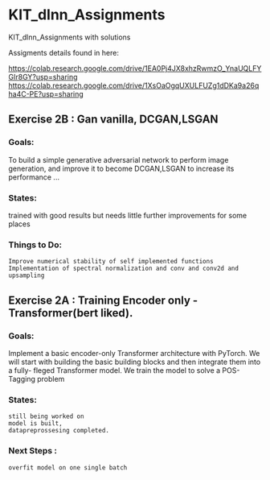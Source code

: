 # KIT_dlnn_Assignments

 KIT_dlnn_Assignments with solutions
 
 Assigments details found in here:
 
 https://colab.research.google.com/drive/1EA0Pj4JX8xhzRwmzO_YnaUQLFYGIr8GY?usp=sharing
 https://colab.research.google.com/drive/1XsOaOgqUXULFUZg1dDKa9a26qha4C-PE?usp=sharing
## Exercise 2B : Gan vanilla, DCGAN,LSGAN
### Goals:
   To build a simple generative adversarial network to perform image generation, and improve it to become DCGAN,LSGAN to increase its performance ...
### States: 
   trained with good results
   but needs little further improvements for some places
 
### Things to Do: 
    Improve numerical stability of self implemented functions
    Implementation of spectral normalization and conv and conv2d and upsampling

## Exercise 2A : Training Encoder only -Transformer(bert liked).
 
### Goals: 
   Implement a basic encoder-only Transformer architecture with PyTorch. We will start with building the basic building blocks and then integrate them into a fully-    fleged Transformer model. We train the model to solve a POS-Tagging problem 
   
### States:    
    still being worked on
    model is built, 
    datapreprossesing completed.
 
### Next Steps : 
    overfit model on one single batch
